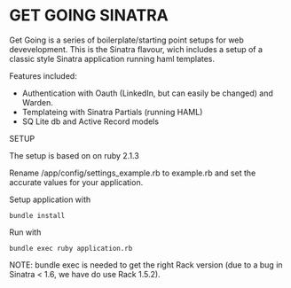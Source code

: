GET GOING SINATRA
=================

Get Going is a series of boilerplate/starting point setups for web devevelopment. This is the Sinatra flavour, wich includes a setup of a classic style Sinatra application running haml templates.

Features included:

- Authentication with Oauth (LinkedIn, but can easily be changed) and Warden.
- Templateing with Sinatra Partials (running HAML)
- SQ Lite db and Active Record models


SETUP

The setup is based on on ruby 2.1.3

Rename /app/config/settings_example.rb to example.rb and set the accurate values for your application.

Setup application with

```
bundle install
```

Run with

```
bundle exec ruby application.rb
```
NOTE: bundle exec is needed to get the right Rack version (due to a bug in Sinatra < 1.6, we have do use Rack 1.5.2).
